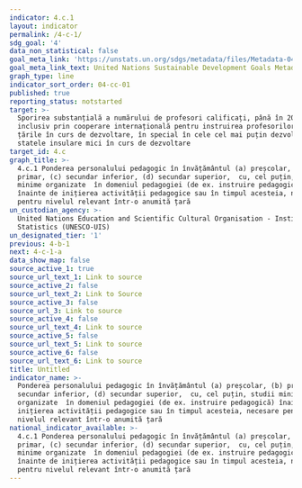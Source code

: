 ```yaml
---
indicator: 4.c.1
layout: indicator
permalink: /4-c-1/
sdg_goal: '4'
data_non_statistical: false
goal_meta_link: 'https://unstats.un.org/sdgs/metadata/files/Metadata-04-0C-01.pdf '
goal_meta_link_text: United Nations Sustainable Development Goals Metadata (PDF 218 KB)
graph_type: line
indicator_sort_order: 04-cc-01
published: true
reporting_status: notstarted
target: >-
  Sporirea substanțială a numărului de profesori calificați, până în 2030,
  inclusiv prin cooperare internațională pentru instruirea profesorilor în
  țările în curs de dezvoltare, în special în cele cel mai puțin dezvoltate și
  statele insulare mici în curs de dezvoltare
target_id: 4.c
graph_title: >-
  4.c.1 Ponderea personalului pedagogic în învățământul (a) preșcolar, (b)
  primar, (c) secundar inferior, (d) secundar superior,  cu, cel puțin, studii
  minime organizate  în domeniul pedagogiei (de ex. instruire pedagogică)
  înainte de inițierea activității pedagogice sau în timpul acesteia, necesare
  pentru nivelul relevant într-o anumită țară
un_custodian_agency: >-
  United Nations Education and Scientific Cultural Organisation - Institute of
  Statistics (UNESCO-UIS)
un_designated_tier: '1'
previous: 4-b-1
next: 4-c-1-a
data_show_map: false
source_active_1: true
source_url_text_1: Link to source
source_active_2: false
source_url_text_2: Link to Source
source_active_3: false
source_url_3: Link to source
source_active_4: false
source_url_text_4: Link to source
source_active_5: false
source_url_text_5: Link to source
source_active_6: false
source_url_text_6: Link to source
title: Untitled
indicator_name: >-
  Ponderea personalului pedagogic în învățământul (a) preșcolar, (b) primar, (c)
  secundar inferior, (d) secundar superior,  cu, cel puțin, studii minime
  organizate  în domeniul pedagogiei (de ex. instruire pedagogică) înainte de
  inițierea activității pedagogice sau în timpul acesteia, necesare pentru
  nivelul relevant într-o anumită țară
national_indicator_available: >-
  4.c.1 Ponderea personalului pedagogic în învățământul (a) preșcolar, (b)
  primar, (c) secundar inferior, (d) secundar superior,  cu, cel puțin, studii
  minime organizate  în domeniul pedagogiei (de ex. instruire pedagogică)
  înainte de inițierea activității pedagogice sau în timpul acesteia, necesare
  pentru nivelul relevant într-o anumită țară
---
```

